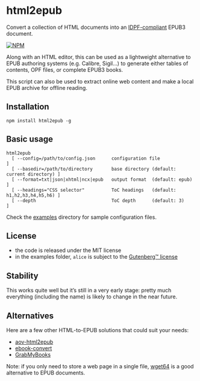 html2epub
=========
Convert a collection of HTML documents into an [IDPF-compliant](http://validator.idpf.org/)
EPUB3 document.

[![NPM](https://nodei.co/npm/html2epub.png)](https://nodei.co/npm/html2epub/)

Along with an HTML editor, this can be used as a lightweight alternative to EPUB
authoring systems (e.g. Calibre, Sigil…) to generate either tables of contents,
OPF files, or complete EPUB3 books.

This script can also be used to extract online web content and make a local EPUB
archive for offline reading.

Installation
------------

```
npm install html2epub -g
```

Basic usage
-----------

```
html2epub
  [ --config=/path/to/config.json      configuration file                          ]
  [ --basedir=/path/to/directory       base directory (default: current directory) ]
  [ --format=txt|json|xhtml|ncx|epub   output format  (default: epub)              ]
  [ --headings="CSS selector"          ToC headings   (default: h1,h2,h3,h4,h5,h6) ]
  [ --depth                            ToC depth      (default: 3)                 ]
```

Check the [examples](https://github.com/fabi1cazenave/node-ebook/tree/master/examples)
 directory for sample configuration files.

License
-------

* the code is released under the MIT license
* in the examples folder, `alice` is subject to the [Gutenberg™ license](http://gutenberg.org/license)

Stability
---------

This works quite well but it’s still in a very early stage: pretty much
everything (including the name) is likely to change in the near future.

Alternatives
------------

Here are a few other HTML-to-EPUB solutions that could suit your needs:

* [aov-html2epub](https://github.com/angelortega/aov-html2epub)
* [ebook-convert](http://manual.calibre-ebook.com/cli/ebook-convert.html)
* [GrabMyBooks](https://addons.mozilla.org/en-US/firefox/addon/grabmybooks/)

Note: if you only need to store a web page in a single file,
[wget64](https://www.npmjs.org/package/wget64) is a good alternative to EPUB
documents.

